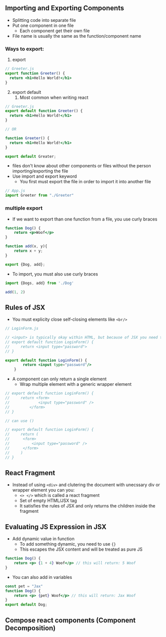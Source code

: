 ## Importing and Exporting Components
* Splitting code into separate file
* Put one component in one file
    * Each component get their own file
* File name is usually the same as the function/component name

### Ways to export:
1. export
```jsx
// Greeter.js
export function Greeter() {
  return <h1>Hello World!</h1>
}
```
2. export default
    1. Most common when writing react
```jsx
// Greeter.js
export default function Greeter() {
  return <h1>Hello World!</h1>
}

// OR

function Greeter() {
  return <h1>Hello World!</h1>
}

export default Greater;
```
* files don't know about other components or files without the person importing/exporting the file
* Use import and export keyword
    * You first must export the file in order to import it into another file
```jsx
// App.js
import Greeter from "./Greeter"
```
### multiple export
* If we want to export than one function from a file, you use curly braces
```jsx
function Dog() {
    return <p>Woof</p>
}

function add(x, y){
    return x + y;
}

export {Dog, add};
```
* To import, you must also use curly braces
```jsx
import {Dogs, add} from './Dog'

add(1, 2)
```
## Rules of JSX
* You must explicity close self-closing elements like `<br/>`
```jsx
// LoginForm.js

// <input> is typically okay within HTML, but because of JSX you need to explicitly closed it
// export default function LoginForm() {
//     return <input type="password"> 
// }

export default function LoginForm() {
        return <input type="password"/>
    }
```
* A component can only return a single element
  * Wrap multiple element with a generic wrapper element
```jsx
// export default function LoginForm() {
//     return <form>
//             <input type="password" />
//         </form>
// }

// can use ()

// export default function LoginForm() {
//     return (
//      <form>
//          <input type="password" />
//      </form>
//     )
// }
```

## React Fragment 
* Instead of using `<div>` and clutering the document with unecssary div or wrapper element you can you:
  * `<> </>` which is called a react fragment
  * Set of empty HTML/JSX tag
  * It satisfies the rules of JSX and only returns the children inside the fragment

## Evaluating JS Expression in JSX
* Add dynamic value in function 
  * To add something dynamic, you need to use `{}`
  * This escapes the JSX content and will be treated as pure JS
```jsx
function Dog() {
    return <p> {1 + 4} Woof</p> // this will return: 5 Woof
}
```
* You can also add in variables
```jsx
const pet = "Jax"
function Dog() {
    return <p> {pet} Woof</p> // this will return: Jax Woof
}
export default Dog;
```

## Compose react components (Component Decomposition)

